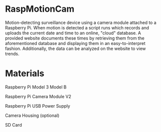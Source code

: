# RaspMotionCam
Motion-detecting surveillance device using a camera module attached to a Raspberry Pi. When motion is detected a script runs which records and uploads the current date and time to an online, "cloud" database. A provided website documents these times by retrieving them from the aforementioned database and displaying them in an easy-to-interpret fashion. Additionally, the data can be analyzed on the website to view trends. 

# Materials
Raspberry Pi Model 3 Model B

Raspberry Pi Camera Module V2

Raspberry Pi USB Power Supply

Camera Housing (optional)

SD Card
